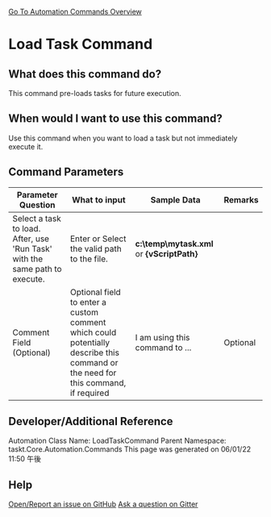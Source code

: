 <!--TITLE: Load Task Command -->
<!-- SUBTITLE: a command in the Task Commands group. -->
[Go To Automation Commands Overview](/automation-commands.md)


# Load Task Command


## What does this command do?
This command pre-loads tasks for future execution.


## When would I want to use this command?
Use this command when you want to load a task but not immediately execute it.


## Command Parameters
| Parameter Question   	| What to input  	|  Sample Data 	| Remarks  	|
| ---                    | ---               | ---           | ---       |
|Select a task to load. After, use 'Run Task' with the same path to execute.|Enter or Select the valid path to the file.|**c:\temp\mytask.xml** or **{vScriptPath}**||
|Comment Field (Optional)|Optional field to enter a custom comment which could potentially describe this command or the need for this command, if required|I am using this command to ...|Optional|






## Developer/Additional Reference
Automation Class Name: LoadTaskCommand
Parent Namespace: taskt.Core.Automation.Commands
This page was generated on 06/01/22 11:50 午後


## Help
[Open/Report an issue on GitHub](https://github.com/saucepleez/taskt/issues/new)
[Ask a question on Gitter](https://gitter.im/taskt-rpa/Lobby)
